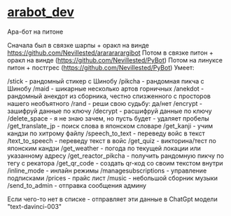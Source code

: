 # [arabot_dev](https://t.me/ArarararagiBot)
Ара-бот на питоне

Сначала был в связке шарпы + оракл на винде https://github.com/Nevillested/ararararargibot
Потом в связке питон + оракл на винде (https://github.com/Nevillested/PyBot)
Потом на линуксе питон + постгрес (https://github.com/Nevillested/PyBot)
Умеет:

/stick - рандомный стикер с Шинобу /pikcha - рандомная пикча с Шинобу /maid - шикарные несколько артов горничных /anekdot - рандомный анекдот из сборника, честно спизженного с просторов нашего необъятного /rand - реши свою судьбу: да/нет /encrypt - зашифруй данные по ключу /decrypt - расшифруй данные по ключу /delete_space - я не знаю зачем, но пусть будет - удаляет пробелы /get_translate_jp - поиск слова в японском словаре /get_kanji - учим кандзи по хитрому файлу /speech_to_text - переведу войс в текст /text_to_speech - переведу текст в войс /get_quiz - викторина/тест по японским кандзи /get_weather - погода по текущей локации или указанному адресу /get_reactor_pikcha - получить рандомную пикчу по тегу с рекатора /get_qr_code - создать qr-код со своим текстом внутри /inline_mode - инлайн режимы /managesubscriptions - управление подписками /prices - прайс лист /music - небольшой сборник музыки /send_to_admin - отправка сообщения админу

Если чего-то нет в списке - отправляет эти данные в ChatGpt модели "text-davinci-003"
